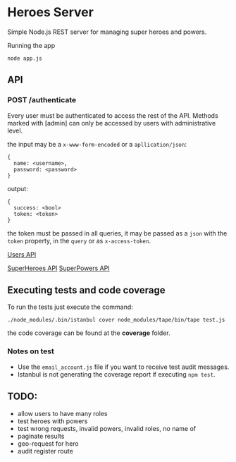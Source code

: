 # Heroes Server

Simple Node.js REST server for managing super heroes and powers.


Running the app
```
node app.js
```

## API
### POST /authenticate
Every user must be authenticated to access the rest of the API.
Methods marked with [admin] can only be accessed by users with administrative level.

the input may be a `x-www-form-encoded` or a `apllication/json`:
```
{
  name: <username>,
  password: <password>
}
```

output:
```
{
  success: <bool>
  token: <token>
}
```

the token must be passed in all queries, it may be passed as a `json` with the `token` property, in the `query` or as `x-access-token`.

[Users API](Users.md)

[SuperHeroes API](SuperHeroesRoutes.md)
[SuperPowers API](SuperPowersRoutes.md)


## Executing tests and code coverage
To run the tests just execute the command:
```
./node_modules/.bin/istanbul cover node_modules/tape/bin/tape test.js
```
the code coverage can be found at the **coverage** folder.

### Notes on test
- Use the ```email_account.js``` file if you want to receive test audit messages.
- Istanbul is not generating the coverage report if executing ```npm test```.

## TODO:
- allow users to have many roles
- test heroes with powers
- test wrong requests, invalid powers, invalid roles, no name of <entity>
- paginate results
- geo-request for hero
- audit register route
